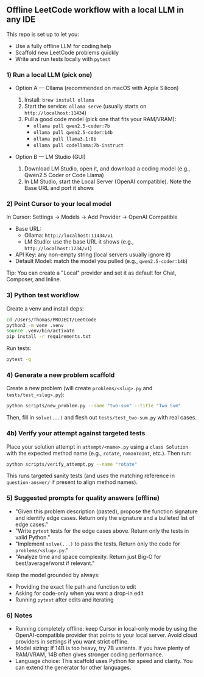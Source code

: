 ## Offline LeetCode workflow with a local LLM in any IDE

This repo is set up to let you:
- Use a fully offline LLM for coding help
- Scaffold new LeetCode problems quickly
- Write and run tests locally with `pytest`

### 1) Run a local LLM (pick one)

- Option A — Ollama (recommended on macOS with Apple Silicon)
  1. Install: `brew install ollama`
  2. Start the service: `ollama serve` (usually starts on `http://localhost:11434`)
  3. Pull a good code model (pick one that fits your RAM/VRAM):
     - `ollama pull qwen2.5-coder:7b`
     - `ollama pull qwen2.5-coder:14b`
     - `ollama pull llama3.1:8b`
     - `ollama pull codellama:7b-instruct`

- Option B — LM Studio (GUI)
  1. Download LM Studio, open it, and download a coding model (e.g., Qwen2.5 Coder or Code Llama)
  2. In LM Studio, start the Local Server (OpenAI compatible). Note the Base URL and port it shows

### 2) Point Cursor to your local model

In Cursor: Settings → Models → Add Provider → OpenAI Compatible
- Base URL:
  - Ollama: `http://localhost:11434/v1`
  - LM Studio: use the base URL it shows (e.g., `http://localhost:1234/v1`)
- API Key: any non-empty string (local servers usually ignore it)
- Default Model: match the model you pulled (e.g., `qwen2.5-coder:14b`)

Tip: You can create a "Local" provider and set it as default for Chat, Composer, and Inline.

### 3) Python test workflow

Create a venv and install deps:

```bash
cd /Users/Thomas/PROJECT/Leetcode
python3 -m venv .venv
source .venv/bin/activate
pip install -r requirements.txt
```

Run tests:

```bash
pytest -q
```

### 4) Generate a new problem scaffold

Create a new problem (will create `problems/<slug>.py` and `tests/test_<slug>.py`):

```bash
python scripts/new_problem.py --name "two-sum" --title "Two Sum"
```

Then, fill in `solve(...)` and flesh out `tests/test_two-sum.py` with real cases.

### 4b) Verify your attempt against targeted tests

Place your solution attempt in `attempt/<name>.py` using a `class Solution` with the expected method name (e.g., `rotate`, `romanToInt`, etc.). Then run:

```bash
python scripts/verify_attempt.py --name "rotate"
```

This runs targeted sanity tests (and uses the matching reference in `question-answer/` if present to align method names).

### 5) Suggested prompts for quality answers (offline)

- "Given this problem description (pasted), propose the function signature and identify edge cases. Return only the signature and a bulleted list of edge cases."
- "Write `pytest` tests for the edge cases above. Return only the tests in valid Python."
- "Implement `solve(...)` to pass the tests. Return only the code for `problems/<slug>.py`."
- "Analyze time and space complexity. Return just Big-O for best/average/worst if relevant."

Keep the model grounded by always:
- Providing the exact file path and function to edit
- Asking for code-only when you want a drop-in edit
- Running `pytest` after edits and iterating

### 6) Notes

- Running completely offline: keep Cursor in local-only mode by using the OpenAI-compatible provider that points to your local server. Avoid cloud providers in settings if you want strict offline.
- Model sizing: If 14B is too heavy, try 7B variants. If you have plenty of RAM/VRAM, 14B often gives stronger coding performance.
- Language choice: This scaffold uses Python for speed and clarity. You can extend the generator for other languages.


